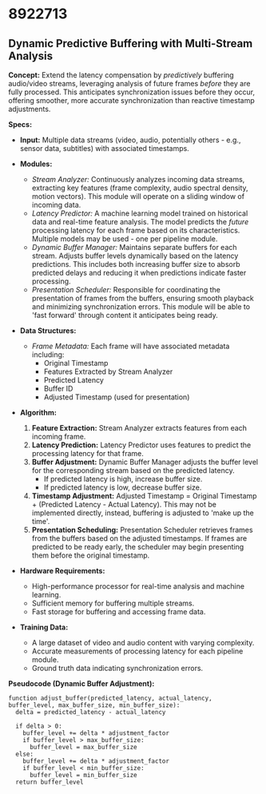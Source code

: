 # 8922713

## Dynamic Predictive Buffering with Multi-Stream Analysis

**Concept:** Extend the latency compensation by *predictively* buffering audio/video streams, leveraging analysis of future frames *before* they are fully processed. This anticipates synchronization issues before they occur, offering smoother, more accurate synchronization than reactive timestamp adjustments.

**Specs:**

*   **Input:** Multiple data streams (video, audio, potentially others - e.g., sensor data, subtitles) with associated timestamps.
*   **Modules:**
    *   *Stream Analyzer:*  Continuously analyzes incoming data streams, extracting key features (frame complexity, audio spectral density, motion vectors).  This module will operate on a sliding window of incoming data.
    *   *Latency Predictor:* A machine learning model trained on historical data and real-time feature analysis. The model predicts the *future* processing latency for each frame based on its characteristics.  Multiple models may be used - one per pipeline module.
    *   *Dynamic Buffer Manager:*  Maintains separate buffers for each stream. Adjusts buffer levels dynamically based on the latency predictions.  This includes both increasing buffer size to absorb predicted delays and reducing it when predictions indicate faster processing.
    *   *Presentation Scheduler:*  Responsible for coordinating the presentation of frames from the buffers, ensuring smooth playback and minimizing synchronization errors. This module will be able to 'fast forward' through content it anticipates being ready.
*   **Data Structures:**
    *   *Frame Metadata:* Each frame will have associated metadata including:
        *   Original Timestamp
        *   Features Extracted by Stream Analyzer
        *   Predicted Latency
        *   Buffer ID
        *   Adjusted Timestamp (used for presentation)
*   **Algorithm:**

    1.  **Feature Extraction:** Stream Analyzer extracts features from each incoming frame.
    2.  **Latency Prediction:** Latency Predictor uses features to predict the processing latency for that frame.
    3.  **Buffer Adjustment:** Dynamic Buffer Manager adjusts the buffer level for the corresponding stream based on the predicted latency.  
        *   If predicted latency is high, increase buffer size.
        *   If predicted latency is low, decrease buffer size.
    4.  **Timestamp Adjustment:**  Adjusted Timestamp = Original Timestamp + (Predicted Latency - Actual Latency). This may not be implemented directly, instead, buffering is adjusted to 'make up the time'.
    5.  **Presentation Scheduling:** Presentation Scheduler retrieves frames from the buffers based on the adjusted timestamps.  If frames are predicted to be ready early, the scheduler may begin presenting them before the original timestamp.

*   **Hardware Requirements:**  
    *   High-performance processor for real-time analysis and machine learning.
    *   Sufficient memory for buffering multiple streams.
    *   Fast storage for buffering and accessing frame data.
*   **Training Data:**
    *   A large dataset of video and audio content with varying complexity.
    *   Accurate measurements of processing latency for each pipeline module.
    *   Ground truth data indicating synchronization errors.

**Pseudocode (Dynamic Buffer Adjustment):**

```
function adjust_buffer(predicted_latency, actual_latency, buffer_level, max_buffer_size, min_buffer_size):
  delta = predicted_latency - actual_latency

  if delta > 0:
    buffer_level += delta * adjustment_factor
    if buffer_level > max_buffer_size:
      buffer_level = max_buffer_size
  else:
    buffer_level += delta * adjustment_factor
    if buffer_level < min_buffer_size:
      buffer_level = min_buffer_size
  return buffer_level
```